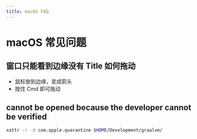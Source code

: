 ```yaml
---
title: macOS FAQ
---
```

# macOS 常见问题

## 窗口只能看到边缘没有 Title 如何拖动
* 鼠标放到边缘，变成箭头
* 按住 Cmd 即可拖动

## cannot be opened because the developer cannot be verified

```bash
xattr -r -d com.apple.quarantine $HOME/Development/graalvm/
```
